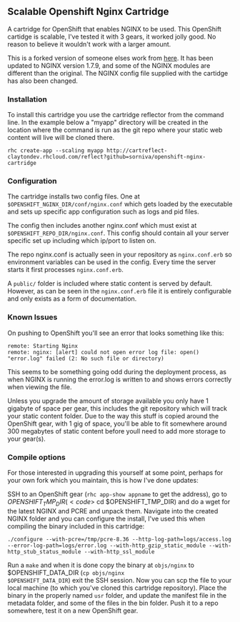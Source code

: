 ## Scalable Openshift Nginx Cartridge

A cartridge for OpenShift that enables NGINX to be used. This OpenShift cartidge is scalable, I've tested it with 3 gears, it worked jolly good. No reason to believe it wouldn't work with a larger amount. 

This is a forked version of someone elses work from [here](https://github.com/gsterjov/openshift-nginx-cartridge). It has been updated to NGINX version 1.7.9, and some of the NGINX modules are different than the original. The NGINX config file supplied with the cartidge has also been changed.

### Installation

To install this cartridge you use the cartridge reflector from the command line. In the example below a "myapp" directory will be created in the location where the command is run as the git repo where your static web content will live will be cloned there.

	rhc create-app --scaling myapp http://cartreflect-claytondev.rhcloud.com/reflect?github=sorniva/openshift-nginx-cartridge


### Configuration

The cartridge installs two config files. One at <code>$OPENSHIFT_NGINX_DIR/conf/nginx.conf</code> which gets loaded by the executable
and sets up specific app configuration such as logs and pid files.

The config then includes another nginx.conf which must exist at <code>$OPENSHIFT_REPO_DIR/nginx.conf</code>. This config should
contain all your server specific set up including which ip/port to listen on.

The repo nginx.conf is actually seen in your repository as <code>nginx.conf.erb</code> so environment variables can be used
in the config. Every time the server starts it first processes <code>nginx.conf.erb</code>.


A <code>public/</code> folder is included where static content is served by default. However, as can be seen in the <code>nginx.conf.erb</code> file it
is entirely configurable and only exists as a form of documentation.

### Known Issues

On pushing to OpenShift you'll see an error that looks something like this:

	remote: Starting Nginx
	remote: nginx: [alert] could not open error log file: open() "error.log" failed (2: No such file or directory)

This seems to be something going odd during the deployment process, as when NGINX is running the error.log is written to and shows errors correctly when viewing the file.

Unless you upgrade the amount of storage available you only have 1 gigabyte of space per gear, this includes the git repository which will track your static content folder. Due to the way this stuff is copied around the OpenShift gear, with 1 gig of space, you'll be able to fit somewhere around 300 megabytes of static content before youll need to add more storage to your gear(s).

### Compile options

For those interested in upgrading this yourself at some point, perhaps for your own fork which you maintain, this is how I've done updates:

SSH to an OpenShift gear (<code>rhc app-show appname</code> to get the address), go to $OPENSHIFT_TMP_DIR (<code>$ cd $OPENSHIFT_TMP_DIR</code>) and do a wget for the latest NGINX and PCRE and unpack them. Navigate into the created NGINX folder and you can configure the install, I've used this when compiling the binary included in this cartridge:

	./configure --with-pcre=/tmp/pcre-8.36 --http-log-path=logs/access.log --error-log-path=logs/error.log --with-http_gzip_static_module --with-http_stub_status_module --with-http_ssl_module

Run a <code>make</code> and when it is done copy the binary at <code>objs/nginx</code> to $OPENSHIFT_DATA_DIR (<code>cp objs/nginx $OPENSHIFT_DATA_DIR</code>) exit the SSH session. Now you can scp the file to your local machine (to which you've cloned this cartridge repository). Place the binary in the properly named <code>usr</code> folder, and update the manifest file in the metadata folder, and some of the files in the bin folder. Push it to a repo somewhere, test it on a new OpenShift gear.

